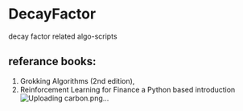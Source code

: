 # DecayFactor
decay factor related algo-scripts

## referance books: 
1. Grokking Algorithms (2nd edition), 
2. Reinforcement Learning for Finance a Python based introduction
![Uploading carbon.png…]()
